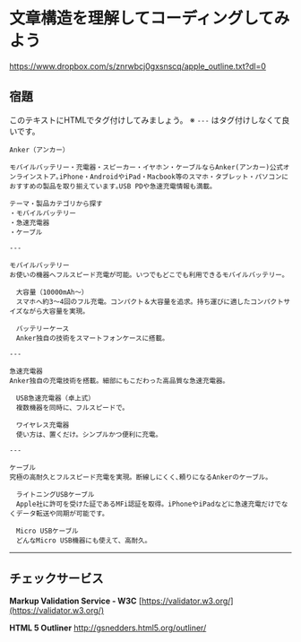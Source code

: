 # 文章構造を理解してコーディングしてみよう
https://www.dropbox.com/s/znrwbcj0gxsnscq/apple_outline.txt?dl=0





## 宿題

このテキストにHTMLでタグ付けしてみましょう。
※  ```---```  はタグ付けしなくて良いです。

```
Anker（アンカー）

モバイルバッテリー・充電器・スピーカー・イヤホン・ケーブルならAnker(アンカー)公式オンラインストア｡iPhone・AndroidやiPad・Macbook等のスマホ・タブレット・パソコンにおすすめの製品を取り揃えています｡USB PDや急速充電情報も満載｡

テーマ・製品カテゴリから探す
・モバイルバッテリー
・急速充電器
・ケーブル

---

モバイルバッテリー
お使いの機器へフルスピード充電が可能。いつでもどこでも利用できるモバイルバッテリー。

　大容量（10000mAh〜）
　スマホへ約3〜4回のフル充電。コンパクト＆大容量を追求。持ち運びに適したコンパクトサイズながら大容量を実現。

　バッテリーケース
　Anker独自の技術をスマートフォンケースに搭載。

---

急速充電器
Anker独自の充電技術を搭載。細部にもこだわった高品質な急速充電器。

　USB急速充電器（卓上式）
　複数機器を同時に、フルスピードで。

　ワイヤレス充電器
　使い方は、置くだけ。シンプルかつ便利に充電。

---

ケーブル
究極の高耐久とフルスピード充電を実現。断線しにくく､頼りになるAnkerのケーブル。

　ライトニングUSBケーブル
　Apple社に許可を受けた証であるMFi認証を取得。iPhoneやiPadなどに急速充電だけでなくデータ転送や同期が可能です。

　Micro USBケーブル
　どんなMicro USB機器にも使えて、高耐久。
```

----------
## チェックサービス

**Markup Validation Service - W3C**
[https://validator.w3.org/](https://validator.w3.org/)

**HTML 5 Outliner**
http://gsnedders.html5.org/outliner/


